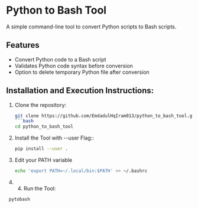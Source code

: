 # Python to Bash Tool

A simple command-line tool to convert Python scripts to Bash scripts.

## Features

- Convert Python code to a Bash script
- Validates Python code syntax before conversion
- Option to delete temporary Python file after conversion
  

## Installation and Execution Instructions:

1. Clone the repository:

   ```bash
   git clone https://github.com/EmdadulHqIram013/python_to_bash_tool.git
   ```bash
   cd python_to_bash_tool

2. Install the Tool with --user Flag::
   ```bash
   pip install --user .
3. Edit your PATH variable
   ```bash
   echo 'export PATH=~/.local/bin:$PATH' >> ~/.bashrc
5.    4. Run the Tool:
   ```bash
    pytobash
